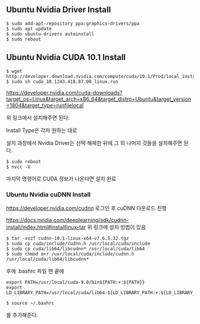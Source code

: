 ## Ubuntu Nvidia Driver Install
```
$ sudo add-apt-repository ppa:graphics-drivers/ppa
$ sudo apt update
$ sudo ubuntu-drivers autoinstall
$ sudo reboot
```

## Ubuntu Nvidia CUDA 10.1 Install
```
$ wget http://developer.download.nvidia.com/compute/cuda/10.1/Prod/local_installers/cuda_10.1.243_418.87.00_linux.run
$ sudo sh cuda_10.1243.418.87.00_linux.run
```
https://developer.nvidia.com/cuda-downloads?target_os=Linux&target_arch=x86_64&target_distro=Ubuntu&target_version=1804&target_type=runfilelocal

위 링크에서 설치해주면 된다.

Install Type은 각자 원하는 대로

설치 과정에서 Nvidia Driver는 선택 해제한 뒤에 그 외 나머지 것들을 설치해주면 된다.

```
$ sudo reboot
$ nvcc -V
```
마지막 명령어로 CUDA 정보가 나온다면 설치 완료

### Ubuntu Nvidia cuDNN Install
https://developer.nvidia.com/cudnn
로그인 후 cuDNN 다운로드 진행

https://docs.nvidia.com/deeplearning/sdk/cudnn-install/index.html#installlinux-tar
위 링크에 설치 방법이 있음
```
$ tar -xvzf cudnn-10.1-linux-x64-v7.6.5.32.tgz
$ sudo cp cuda/include/cudnn.h /usr/local/cuda/include
$ sudo cp cuda/lib64/libcudnn* /usr/local/cuda/lib64
$ sudo chmod a+r /usr/local/cuda/include/cudnn.h /usr/local/cuda/lib64/libcudnn*
```
후에 .bashrc 파일 맨 끝에
```
export PATH=/usr/local/cuda-9.0/bin${PATH:+:${PATH}}
export LD_LIBRARY_PATH=/usr/local/cuda/lib64:${LD_LIBRARY_PATH:+:${LD_LIBRARY_PATH}}

$ source ~/.bashrc
```
를 추가해준다.
